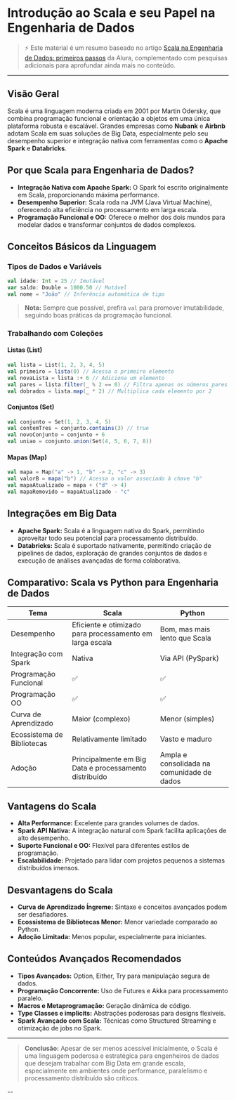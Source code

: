 # Introdução ao Scala e seu Papel na Engenharia de Dados

> ⚡ Este material é um resumo baseado no artigo [Scala na Engenharia de Dados: primeiros passos](https://www.alura.com.br/artigos/scala-engenharia-dados-primeiros-passos) da Alura, complementado com pesquisas adicionais para aprofundar ainda mais no conteúdo.

---

## Visão Geral

Scala é uma linguagem moderna criada em 2001 por Martin Odersky, que combina programação funcional e orientação a objetos em uma única plataforma robusta e escalável. Grandes empresas como **Nubank** e **Airbnb** adotam Scala em suas soluções de Big Data, especialmente pelo seu desempenho superior e integração nativa com ferramentas como o **Apache Spark** e **Databricks**.

## Por que Scala para Engenharia de Dados?

- **Integração Nativa com Apache Spark:** O Spark foi escrito originalmente em Scala, proporcionando máxima performance.
- **Desempenho Superior:** Scala roda na JVM (Java Virtual Machine), oferecendo alta eficiência no processamento em larga escala.
- **Programação Funcional e OO:** Oferece o melhor dos dois mundos para modelar dados e transformar conjuntos de dados complexos.

## Conceitos Básicos da Linguagem

### Tipos de Dados e Variáveis

```scala
val idade: Int = 25 // Imutável
var saldo: Double = 1000.50 // Mutável
val nome = "João" // Inferência automática de tipo
```

> **Nota:** Sempre que possível, prefira `val` para promover imutabilidade, seguindo boas práticas da programação funcional.

### Trabalhando com Coleções

#### Listas (List)

```scala
val lista = List(1, 2, 3, 4, 5)
val primeiro = lista(0) // Acessa o primeiro elemento
val novaLista = lista :+ 6 // Adiciona um elemento
val pares = lista.filter(_ % 2 == 0) // Filtra apenas os números pares
val dobrados = lista.map(_ * 2) // Multiplica cada elemento por 2
```

#### Conjuntos (Set)

```scala
val conjunto = Set(1, 2, 3, 4, 5)
val contemTres = conjunto.contains(3) // true
val novoConjunto = conjunto + 6
val uniao = conjunto.union(Set(4, 5, 6, 7, 8))
```

#### Mapas (Map)

```scala
val mapa = Map("a" -> 1, "b" -> 2, "c" -> 3)
val valorB = mapa("b") // Acessa o valor associado à chave "b"
val mapaAtualizado = mapa + ("d" -> 4)
val mapaRemovido = mapaAtualizado - "c"
```

## Integrações em Big Data

- **Apache Spark:** Scala é a linguagem nativa do Spark, permitindo aproveitar todo seu potencial para processamento distribuído.
- **Databricks:** Scala é suportado nativamente, permitindo criação de pipelines de dados, exploração de grandes conjuntos de dados e execução de análises avançadas de forma colaborativa.

## Comparativo: Scala vs Python para Engenharia de Dados

| Tema                  | Scala                                                    | Python                                           |
|------------------------|-----------------------------------------------------------|--------------------------------------------------|
| Desempenho             | Eficiente e otimizado para processamento em larga escala  | Bom, mas mais lento que Scala                    |
| Integração com Spark   | Nativa                                                    | Via API (PySpark)                               |
| Programação Funcional  | ✅                                                        | ✅                                                |
| Programação OO         | ✅                                                        | ✅                                                |
| Curva de Aprendizado   | Maior (complexo)                                           | Menor (simples)                                 |
| Ecossistema de Bibliotecas | Relativamente limitado                            | Vasto e maduro                                  |
| Adoção                 | Principalmente em Big Data e processamento distribuído    | Ampla e consolidada na comunidade de dados      |

## Vantagens do Scala

- **Alta Performance:** Excelente para grandes volumes de dados.
- **Spark API Nativa:** A integração natural com Spark facilita aplicações de alto desempenho.
- **Suporte Funcional e OO:** Flexível para diferentes estilos de programação.
- **Escalabilidade:** Projetado para lidar com projetos pequenos a sistemas distribuídos imensos.

## Desvantagens do Scala

- **Curva de Aprendizado Íngreme:** Sintaxe e conceitos avançados podem ser desafiadores.
- **Ecossistema de Bibliotecas Menor:** Menor variedade comparado ao Python.
- **Adoção Limitada:** Menos popular, especialmente para iniciantes.

## Conteúdos Avançados Recomendados

- **Tipos Avançados:** Option, Either, Try para manipulação segura de dados.
- **Programação Concorrente:** Uso de Futures e Akka para processamento paralelo.
- **Macros e Metaprogramação:** Geração dinâmica de código.
- **Type Classes e implicits:** Abstrações poderosas para designs flexíveis.
- **Spark Avançado com Scala:** Técnicas como Structured Streaming e otimização de jobs no Spark.

---

> **Conclusão:** Apesar de ser menos acessível inicialmente, o Scala é uma linguagem poderosa e estratégica para engenheiros de dados que desejam trabalhar com Big Data em grande escala, especialmente em ambientes onde performance, paralelismo e processamento distribuído são críticos.

-- 